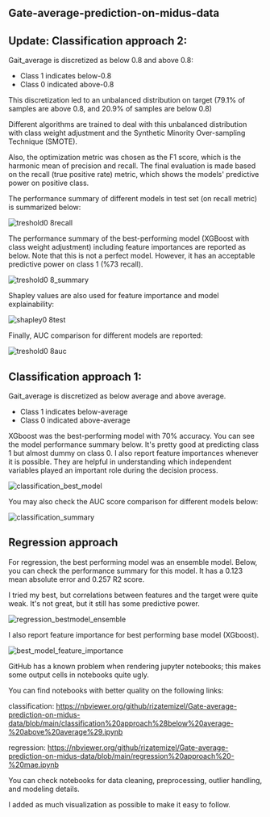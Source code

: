 ## Gate-average-prediction-on-midus-data


## Update: Classification approach 2:

Gait_average is discretized as below 0.8 and above 0.8:
* Class 1 indicates below-0.8
* Class 0 indicated above-0.8

This discretization led to an unbalanced distribution on target (79.1% of samples are above 0.8,  and 20.9% of samples are below 0.8)

Different algorithms are trained to deal with this unbalanced distribution with class weight adjustment and the Synthetic Minority Over-sampling Technique (SMOTE). 

Also, the optimization metric was chosen as the F1 score, which is the harmonic mean of precision and recall. The final evaluation is made based on the recall (true positive rate) metric, which shows the models' predictive power on positive class.

The performance summary of different models in test set (on recall metric) is summarized below:

![treshold0 8recall](https://github.com/rizatemizel/Gate-average-prediction-on-midus-data/assets/127015640/70f8419f-ec65-4f33-a285-556e3617dac1)

The performance summary of the best-performing model (XGBoost with class weight adjustment) including feature importances are reported as below. Note that this is not a perfect model. However, it has an acceptable predictive power on class 1 (%73 recall).  

![treshold0 8_summary](https://github.com/rizatemizel/Gate-average-prediction-on-midus-data/assets/127015640/355ac8aa-70af-4adc-a458-19301787bd5d)

Shapley values are also used for feature importance and model explainability:

![shapley0 8test](https://github.com/rizatemizel/Gate-average-prediction-on-midus-data/assets/127015640/240f58bd-8ce3-4d1a-a860-cd2e399749ae)

Finally,  AUC comparison for different models are reported: 

![treshold0 8auc](https://github.com/rizatemizel/Gate-average-prediction-on-midus-data/assets/127015640/a13bb276-5311-4cd7-8ac2-5be1126ecc01)



## Classification approach 1:

Gait_average is discretized as below average and above average.
* Class 1 indicates below-average
* Class 0 indicated above-average

XGboost was the best-performing model with 70% accuracy. You can see the model performance summary below. It's pretty good at predicting class 1 but almost dummy on class 0. I also report feature importances whenever it is possible. They are helpful in understanding which independent variables played an important role during the decision process. 

![classification_best_model](https://github.com/rizatemizel/Gate-average-prediction-on-midus-data/assets/127015640/ae4a2349-3edc-472e-8f56-d1376800ae7b)

You may also check the AUC score comparison for different models below:

![classification_summary](https://github.com/rizatemizel/Gate-average-prediction-on-midus-data/assets/127015640/1442e836-c257-4692-a1b9-d6b0b340596e)


## Regression approach

For regression, the best performing model was an ensemble model. Below, you can check the performance summary for this model. It has a 0.123 mean absolute error and 0.257 R2 score. 

I tried my best, but correlations between features and the target were quite weak. It's not great, but it still has some predictive power.

![regression_bestmodel_ensemble](https://github.com/rizatemizel/Gate-average-prediction-on-midus-data/assets/127015640/470fd7ec-c4a7-4800-85c0-de0608a597c5)

I also report feature importance for best performing base model (XGboost).

![best_model_feature_importance](https://github.com/rizatemizel/Gate-average-prediction-on-midus-data/assets/127015640/7a55b6ef-3d24-4d45-a666-8b367d9f5aa2)


GitHub has a known problem when rendering jupyter notebooks; this makes some output cells in notebooks quite ugly.

You can find  notebooks with better quality on the following links:

classification: https://nbviewer.org/github/rizatemizel/Gate-average-prediction-on-midus-data/blob/main/classification%20approach%28below%20average-%20above%20average%29.ipynb


regression: https://nbviewer.org/github/rizatemizel/Gate-average-prediction-on-midus-data/blob/main/regression%20approach%20-%20mae.ipynb

You can check notebooks for data cleaning, preprocessing, outlier handling, and modeling details. 

I added as much visualization as possible to make it easy to follow. 

